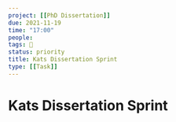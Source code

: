 ```yaml
---
project: [[PhD Dissertation]]
due: 2021-11-19
time: "17:00"
people:
tags: 🧨
status: priority
title: Kats Dissertation Sprint
type: [[Task]]
---
```


# Kats Dissertation Sprint